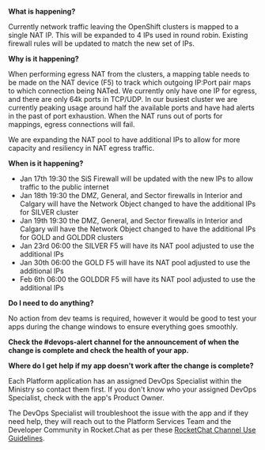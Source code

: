 **What is happening?**

Currently network traffic leaving the OpenShift clusters is mapped to a single NAT IP. This will be expanded to 4 IPs used in round robin. Existing firewall rules will be updated to match the new set of IPs.

**Why is it happening?**

When performing egress NAT from the clusters, a mapping table needs to be made on the NAT device (F5) to track which outgoing IP:Port pair maps to which connection being NATed. We currently only have one IP for egress, and there are only 64k ports in TCP/UDP. In our busiest cluster we are currently peaking usage around half the available ports and have had alerts in the past of port exhaustion. When the NAT runs out of ports for mappings, egress connections will fail.

We are expanding the NAT pool to have additional IPs to allow for more capacity and resiliency in NAT egress traffic.

**When is it happening?**

- Jan 17th 19:30 the SiS Firewall will be updated with the new IPs to allow traffic to the public internet
- Jan 18th 19:30 the DMZ, General, and Sector firewalls in Interior and Calgary will have the Network Object changed to have the additional IPs for SILVER cluster
- Jan 19th 19:30 the DMZ, General, and Sector firewalls in Interior and Calgary will have the Network Object changed to have the additional IPs for GOLD and GOLDDR clusters
- Jan 23rd 06:00 the SILVER F5 will have its NAT pool adjusted to use the additional IPs
- Jan 30th 06:00 the GOLD F5 will have its NAT pool adjusted to use the additional IPs
- Feb 6th 06:00 the GOLDDR F5 will have its NAT pool adjusted to use the additional IPs

**Do I need to do anything?**

No action from dev teams is required, however it would be good to test your apps during the change windows to ensure everything goes smoothly.

**Check the #devops-alert channel for the announcement of when the change is complete and check the health of your app.**

**Where do I get help if my app doesn't work after the change is complete?**

Each Platform application has an assigned DevOps Specialist within the Ministry so contact them first. If you don't know who your assigned DevOps Specialist, check with the app's Product Owner.

The DevOps Specialist will troubleshoot the issue with the app and if they need help, they will reach out to the Platform Services Team and the Developer Community in Rocket.Chat as per these [RocketChat Channel Use Guidelines](
https://developer.gov.bc.ca/Getting-human-support-for-issues-not-covered-by-devops-requests).

